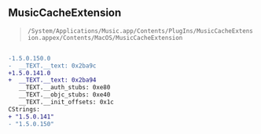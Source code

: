 ## MusicCacheExtension

> `/System/Applications/Music.app/Contents/PlugIns/MusicCacheExtension.appex/Contents/MacOS/MusicCacheExtension`

```diff

-1.5.0.150.0
-  __TEXT.__text: 0x2ba9c
+1.5.0.141.0
+  __TEXT.__text: 0x2ba94
   __TEXT.__auth_stubs: 0xe80
   __TEXT.__objc_stubs: 0xe40
   __TEXT.__init_offsets: 0x1c
CStrings:
+ "1.5.0.141"
- "1.5.0.150"

```
